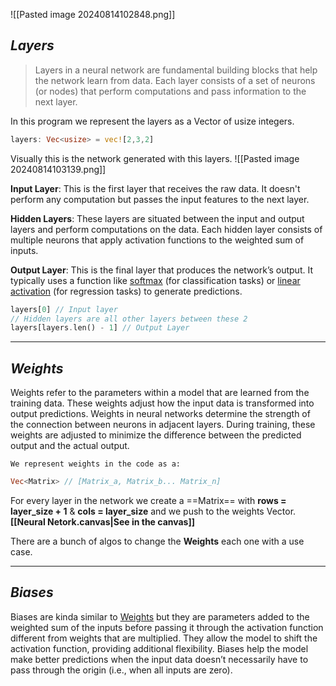 ![[Pasted image 20240814102848.png]]

_**Layers**_
---
> Layers in a neural network are fundamental building blocks that help the network learn from data. Each layer consists of a set of neurons (or nodes) that perform computations and pass information to the next layer.

In this program we represent the layers as a Vector of usize integers.

```rust
layers: Vec<usize> = vec![2,3,2]
```
Visually this is the network generated with this layers.
![[Pasted image 20240814103139.png]]

**Input Layer**: 
	This is the first layer that receives the raw data. It doesn't perform any computation but passes the input features to the next layer.
	
**Hidden Layers**: 
	These layers are situated between the input and output layers and perform computations on the data. Each hidden layer consists of multiple neurons that apply activation functions to the weighted sum of inputs.
	 
**Output Layer**:
	This is the final layer that produces the network’s output. It typically uses a function like [softmax](https://www.google.com/search?client=firefox-b-d&q=fun%C3%A7%C3%A3o+softmax) (for classification tasks) or [linear activation](https://www.google.com/search?q=fun%C3%A7%C3%B5es+de+ativa%C3%A7%C3%A3o+lineares&client=firefox-b-d&sca_esv=ca10b7ff663b7daf&sca_upv=1&sxsrf=ADLYWILYm8UBzGoL2IiElYHKGuNBWKgRyQ%3A1723643681539&ei=Ibe8Zu_MIMPI1sQP7v-Q2Ac&ved=0ahUKEwiv4e2K0fSHAxVDpJUCHe4_BHsQ4dUDCA8&uact=5&oq=fun%C3%A7%C3%B5es+de+ativa%C3%A7%C3%A3o+lineares&gs_lp=Egxnd3Mtd2l6LXNlcnAiIGZ1bsOnw7VlcyBkZSBhdGl2YcOnw6NvIGxpbmVhcmVzMgUQIRigAUiCSlCpEFivSXAFeAGQAQCYAZQCoAH8IqoBBjAuMjYuM7gBA8gBAPgBAZgCIaACtCLCAgoQABiwAxjWBBhHwgINEAAYgAQYsAMYQxiKBcICChAjGIAEGCcYigXCAgQQIxgnwgIREC4YgAQYsQMY0QMYgwEYxwHCAgsQLhiABBixAxiDAcICCxAAGIAEGLEDGIMBwgIOEAAYgAQYsQMYgwEYigXCAgUQLhiABMICChAAGIAEGEMYigXCAgwQABiABBhDGIoFGArCAhQQLhiABBixAxiDARjHARiOBRivAcICEBAAGIAEGLEDGEMYgwEYigXCAggQABiABBixA8ICBRAAGIAEwgINEAAYgAQYsQMYQxiKBcICCBAAGIAEGMsBwgIIEAAYFhgeGA_CAgYQABgWGB7CAggQABiABBiiBMICBRAhGJ8FmAMAiAYBkAYJkgcGNS4yNS4zoAe8qAE&sclient=gws-wiz-serp) (for regression tasks) to generate predictions.
```rust
layers[0] // Input layer
// Hidden layers are all other layers between these 2
layers[layers.len() - 1] // Output Layer
```
---
***Weights***
---
Weights refer to the parameters within a model that are learned from the training data. These weights adjust how the input data is transformed into output predictions.
Weights in neural networks determine the strength of the connection between neurons in adjacent layers. During training, these weights are adjusted to minimize the difference between the predicted output and the actual output.

	We represent weights in the code as a:
```rust 
Vec<Matrix> // [Matrix_a, Matrix_b... Matrix_n]
```
For every layer in the network we create a ==Matrix== with **rows = layer_size + 1** & **cols = layer_size** and we push to the weights Vector.
	**[[Neural Netork.canvas|See in the canvas]]**

There are a bunch of algos to change the **Weights** each one with a use case. 

---
*Biases*
---

Biases are kinda similar to [Weights](#Weights) but they are parameters added to the weighted sum of the inputs before passing it through the activation function different from weights that are multiplied. They allow the model to shift the activation function, providing additional flexibility. Biases help the model make better predictions when the input data doesn’t necessarily have to pass through the origin (i.e., when all inputs are zero).